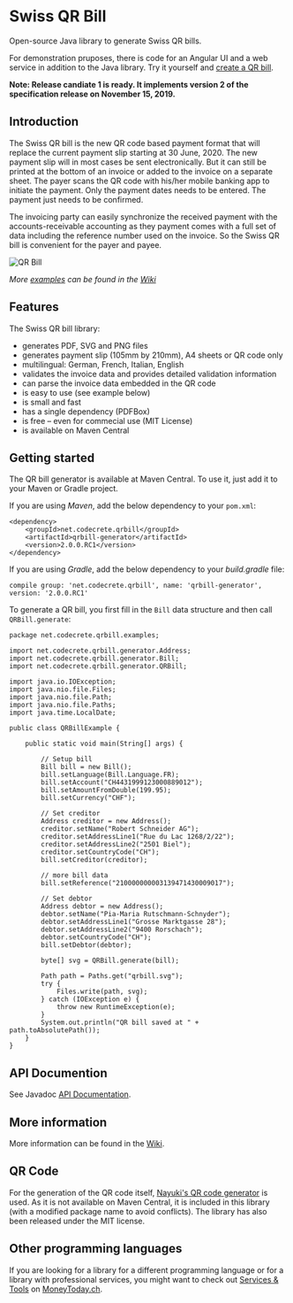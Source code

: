 # Swiss QR Bill

Open-source Java library to generate Swiss QR bills.

For demonstration pruposes, there is code for an Angular UI and a web service in addition to the Java library. Try it yourself and [create a QR bill](https://www.codecrete.net/qrbill).

**Note: Release candiate 1 is ready. It implements version 2 of the specification release on November 15, 2019.**

## Introduction

The Swiss QR bill is the new QR code based payment format that will replace the current payment slip starting at 30 June, 2020. The new payment slip will in most cases be sent electronically. But it can still be printed at the bottom of an invoice or added to the invoice on a separate sheet. The payer scans the QR code with his/her mobile banking app to initiate the payment. Only the payment dates needs to be entered. The payment just needs to be confirmed.

The invoicing party can easily synchronize the received payment with the accounts-receivable accounting as they payment comes with a full set of data including the reference number used on the invoice. So the Swiss QR bill is convenient for the payer and payee.

![QR Bill](https://raw.githubusercontent.com/wiki/manuelbl/SwissQRBill/images/qr-invoice-e1.svg?sanitize=true)

*More [examples](https://github.com/manuelbl/SwissQRBill/wiki/Swiss-QR-Invoice-Examples) can be found in the [Wiki](https://github.com/manuelbl/SwissQRBill/wiki)*

## Features

The Swiss QR bill library:

- generates PDF, SVG and PNG files
- generates payment slip (105mm by 210mm), A4 sheets or QR code only
- multilingual: German, French, Italian, English
- validates the invoice data and provides detailed validation information
- can parse the invoice data embedded in the QR code
- is easy to use (see example below)
- is small and fast
- has a single dependency (PDFBox)
- is free – even for commecial use (MIT License)
- is available on Maven Central

## Getting started

The QR bill generator is available at Maven Central. To use it, just add it to your Maven or Gradle project.

If you are using *Maven*, add the below dependency to your `pom.xml`:

    <dependency>
        <groupId>net.codecrete.qrbill</groupId>
        <artifactId>qrbill-generator</artifactId>
        <version>2.0.0.RC1</version>
    </dependency>

If you are using *Gradle*, add the below dependency to your *build.gradle* file:

    compile group: 'net.codecrete.qrbill', name: 'qrbill-generator', version: '2.0.0.RC1'

To generate a QR bill, you first fill in the `Bill` data structure and then call `QRBill.generate`:

    package net.codecrete.qrbill.examples;

    import net.codecrete.qrbill.generator.Address;
    import net.codecrete.qrbill.generator.Bill;
    import net.codecrete.qrbill.generator.QRBill;

    import java.io.IOException;
    import java.nio.file.Files;
    import java.nio.file.Path;
    import java.nio.file.Paths;
    import java.time.LocalDate;

    public class QRBillExample {

        public static void main(String[] args) {

            // Setup bill
            Bill bill = new Bill();
            bill.setLanguage(Bill.Language.FR);
            bill.setAccount("CH4431999123000889012");
            bill.setAmountFromDouble(199.95);
            bill.setCurrency("CHF");

            // Set creditor
            Address creditor = new Address();
            creditor.setName("Robert Schneider AG");
            creditor.setAddressLine1("Rue du Lac 1268/2/22");
            creditor.setAddressLine2("2501 Biel");
            creditor.setCountryCode("CH");
            bill.setCreditor(creditor);

            // more bill data
            bill.setReference("210000000003139471430009017");

            // Set debtor
            Address debtor = new Address();
            debtor.setName("Pia-Maria Rutschmann-Schnyder");
            debtor.setAddressLine1("Grosse Marktgasse 28");
            debtor.setAddressLine2("9400 Rorschach");
            debtor.setCountryCode("CH");
            bill.setDebtor(debtor);
            
            byte[] svg = QRBill.generate(bill);

            Path path = Paths.get("qrbill.svg");
            try {
                Files.write(path, svg);
            } catch (IOException e) {
                throw new RuntimeException(e);
            }
            System.out.println("QR bill saved at " + path.toAbsolutePath());
        }
    }

## API Documention

See Javadoc [API Documentation](https://www.codecrete.net/qrbill-javadoc/).

## More information

More information can be found in the [Wiki](https://github.com/manuelbl/SwissQRBill/wiki).

## QR Code

For the generation of the QR code itself, [Nayuki's QR code generator](https://github.com/nayuki/QR-Code-generator) is used.
As it is not available on Maven Central, it is included in this library (with a modified package name to avoid conflicts).
The library has also been released under the MIT license.

## Other programming languages

If you are looking for a library for a different programming language or for a library with professional services, you might want to check out [Services & Tools](https://www.moneytoday.ch/iso20022/movers-shakers/software-hersteller/services-tools/) on [MoneyToday.ch](https://www.moneytoday.ch).
